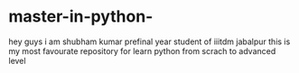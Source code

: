 # master-in-python-
hey guys i am shubham kumar prefinal year student of iiitdm jabalpur this is my most favourate repository for learn python from scrach to advanced level 
